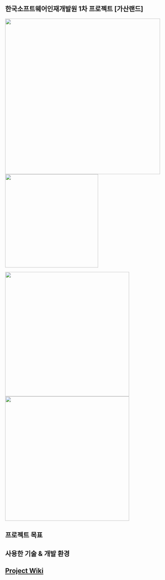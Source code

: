 ## 한국소프트웨어인재개발원 1차 프로젝트 [가산랜드]
<p float="left">
    <img src="https://github.com/user-attachments/assets/65ba0881-2f28-454c-95c2-ca49a590799a" width="500" />
    <img src="https://github.com/user-attachments/assets/b9bbe181-562c-40bb-9562-de6e6ecb286e" width="300" />
</p>
<p float="left">
  <img src="https://github.com/user-attachments/assets/dc9f31ac-6084-42b5-86af-3f482ed26f7b" width="400" /> 
  <img src="https://github.com/user-attachments/assets/c9863b65-9e98-4048-adb7-024d02330d50" width="400" /> 
</p>

## 프로젝트 목표

## 사용한 기술 & 개발 환경

## [Project Wiki](https://github.com/Yseek/Java_Project_1st_casino/wiki)
